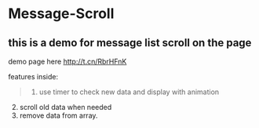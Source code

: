# Message-Scroll
## this is a demo for message list scroll on the page
demo page here
http://t.cn/RbrHFnK

features inside:
>1. use timer to check new data and display with animation
2. scroll old data when needed
3. remove data from array.



